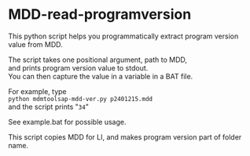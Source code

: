 # MDD-read-programversion

This python script helps you programmatically extract program version value from MDD.

The script takes one positional argument, path to MDD,<br />
and prints program version value to stdout.<br />
You can then capture the value in a variable in a BAT file.

For example, type<br />
`python mdmtoolsap-mdd-ver.py p2401215.mdd`<br />
and the script prints "`34`"

See example.bat for possible usage.

This script copies MDD for LI, and makes program version part of folder name.
